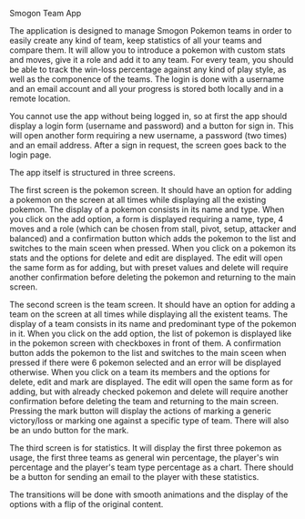 Smogon Team App

The application is designed to manage Smogon Pokemon teams in order to easily create any kind of team, keep statistics of all your teams and compare them. It will allow you to introduce a pokemon with custom stats and moves, give it a role and add it to any team. For every team, you should be able to track the win-loss percentage against any kind of play style, as well as the componence of the teams. The login is done with a username and an email account and all your progress is stored both locally and in a remote location.

You cannot use the app without being logged in, so at first the app should display a login form (username and password) and a button for sign in. This will open another form requiring a new username, a password (two times) and an email address. After a sign in request, the screen goes back to the login page.

The app itself is structured in three screens. 

The first screen is the pokemon screen. 
It should have an option for adding a pokemon on the screen at all times while displaying all the existing pokemon. The display of a pokemon consists in its name and type. When you click on the add option, a form is displayed requiring a name, type, 4 moves and a role (which can be chosen from stall, pivot, setup, attacker and balanced) and a confirmation button which adds the pokemon to the list and switches to the main sceen when pressed. When you click on a pokemon its stats and the options for delete and edit are displayed. The edit will open the same form as for adding, but with preset values and delete will require another confirmation before deleting the pokemon and returning to the main screen. 

The second screen is the team screen.
It should have an option for adding a team on the screen at all times while displaying all the existent teams. The display of a team consists in its name and predominant type of the pokemon in it. When you click on the add option, the list of pokemon is displayed like in the pokemon screen with checkboxes in front of them. A confirmation button adds the pokemon to the list and switches to the main sceen when pressed if there were 6 pokemon selected and an error will be displayed otherwise. When you click on a team its members and the options for delete, edit and mark are displayed. The edit will open the same form as for adding, but with already checked pokemon and delete will require another confirmation before deleting the team and returning to the main screen. Pressing the mark button will display the actions of marking a generic victory/loss or marking one against a specific type of team. There will also be an undo button for the mark.

The third screen is for statistics.
It will display the first three pokemon as usage, the first three teams as general win percentage, the player's win percentage and the player's team type percentage as a chart. There should be a button for sending an email to the player with these statistics.

The transitions will be done with smooth animations and the display of the options with a flip of the original content.